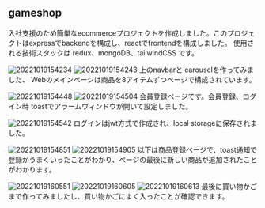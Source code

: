 ## gameshop

入社支援のため簡単なecommerceプロジェクトを作成しました。このプロジェクトはexpressでbackendを構成し、reactでfrontendを構成しました。
使用される技術スタックは redux、mongoDB、tailwindCSS です。

![20221019154234](https://user-images.githubusercontent.com/96066342/196618235-5c8d3154-1dc7-4826-aa98-5d42bf3e33f0.png)
![20221019154243](https://user-images.githubusercontent.com/96066342/196618270-856a1eee-de7d-4e8c-8084-3d0eb8473953.png)
上のnavbarと
carouselを作ってみました、
Webのメインページは商品を8アイテムずつページで構成されています。

![20221019154448](https://user-images.githubusercontent.com/96066342/196618924-7e9df688-d3f9-4fa1-9458-e5d81e3ddd74.png)
![20221019154504](https://user-images.githubusercontent.com/96066342/196619104-66abb972-557f-40b3-8365-b558962b5455.png)
会員登録ページです。会員登録、ログイン時 toastでアラームウィンドウが開いて設定しました。

![20221019154542](https://user-images.githubusercontent.com/96066342/196619337-4771f30d-3497-4bd3-8e67-d2bf85de054c.png)
ログインはjwt方式で作成され、local storageに保存されました。

![20221019154851](https://user-images.githubusercontent.com/96066342/196619578-7bad7cab-c14f-43f4-ae5d-61df1b58df83.png)
![20221019154905](https://user-images.githubusercontent.com/96066342/196619920-cc346b51-5c01-4137-bf7b-052a6c3663fd.png)
以下は商品登録ページで、toast通知で登録がうまくいったことがわかり、ページの最後に新しい商品が追加されたことがわかります。

![20221019160551](https://user-images.githubusercontent.com/96066342/196620454-fe79a120-1428-4203-b18b-dbd3f2a30eee.png)
![20221019160605](https://user-images.githubusercontent.com/96066342/196620465-696d17be-1139-41f8-b3b1-de5d2cadf805.png)
![20221019160613](https://user-images.githubusercontent.com/96066342/196620477-9c7ffcd8-96ca-4439-a37d-55cfc3e8eb31.png)
最後に買い物かごまで作ってみましたし、買い物かごによく入ったことが確認できます。
